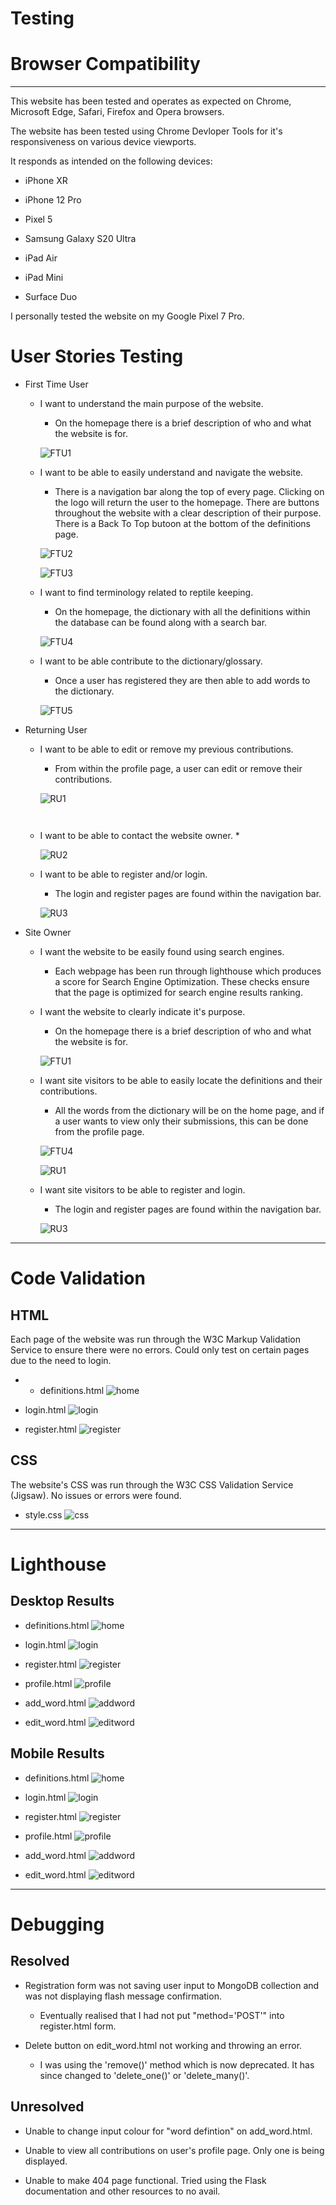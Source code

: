 # Testing

# Browser Compatibility
---
This website has been tested and operates as expected on Chrome, Microsoft Edge, Safari, Firefox and Opera browsers.

The website has been tested using Chrome Devloper Tools for it's responsiveness on various device viewports.

It responds as intended on the following devices:

* iPhone XR 

* iPhone 12 Pro

* Pixel 5

* Samsung Galaxy S20 Ultra

* iPad Air

* iPad Mini

* Surface Duo

I personally tested the website on my Google Pixel 7 Pro.

# User Stories Testing

* First Time User
    * I want to understand the main purpose of the website.
        * On the homepage there is a brief description of who and what the website is for.

        ![FTU1](/TESTING/FTU1.png)

    * I want to be able to easily understand and navigate the website.
        * There is a navigation bar along the top of every page. Clicking on the logo will return the user to the homepage. There are buttons throughout the website with a clear description of their purpose. There is a Back To Top butoon at the bottom of the definitions page.

        ![FTU2](/TESTING/FTU2.png)

        ![FTU3](/TESTING/FTU3.png)

    * I want to find terminology related to reptile keeping.
        * On the homepage, the dictionary with all the definitions within the database can be found along with a search bar.

        ![FTU4](/TESTING/FTU4.png)

     * I want to be able contribute to the dictionary/glossary.
        * Once a user has registered they are then able to add words to the dictionary.

        ![FTU5](/TESTING/FTU5.png)

* Returning User
    * I want to be able to edit or remove my previous contributions.
        * From within the profile page, a user can edit or remove their contributions.

        ![RU1](/TESTING/RU1.png)

        ![]()

        ![]()

    * I want to be able to contact the website owner.
        * 

        ![RU2](/TESTING/RU2.png)

    * I want to be able to register and/or login.
        * The login and register pages are found within the navigation bar.

        ![RU3](/TESTING/RU3.png)

* Site Owner
    * I want the website to be easily found using search engines.
        * Each webpage has been run through lighthouse which produces a score for Search Engine Optimization. These checks ensure that the page is optimized for search engine results ranking.

    * I want the website to clearly indicate it's purpose.
        * On the homepage there is a brief description of who and what the website is for.

        ![FTU1](/TESTING/FTU1.png)

    * I want site visitors to be able to easily locate the definitions and their contributions.
        * All the words from the dictionary will be on the home page, and if a user wants to view only their submissions, this can be done from the profile page.

        ![FTU4](/TESTING/FTU4.png)

        ![RU1](/TESTING/RU1.png)

    * I want site visitors to be able to register and login.
        * The login and register pages are found within the navigation bar.

        ![RU3](/TESTING/RU3.png)

---

# Code Validation

## HTML

Each page of the website was run through the W3C Markup Validation Service to ensure there were no errors. Could only test on certain pages due to the need to login.

* * definitions.html
    ![home](/TESTING/home.png)

* login.html
    ![login](/TESTING/login.png)

* register.html
    ![register](/TESTING/register.png)


## CSS

The website's CSS was run through the W3C CSS Validation Service (Jigsaw). No issues or errors were found.

* style.css
    ![css](/TESTING/css-validator.png)
---

# Lighthouse

## Desktop Results

* definitions.html
    ![home](/TESTING/M-HOME.png)

* login.html
    ![login](/TESTING/M-LOGIN.png)

* register.html
    ![register](/TESTING/M-REGISTER.png)

* profile.html
    ![profile](/TESTING/m-profile.png)

* add_word.html
    ![addword](/TESTING/m-addword.png)

* edit_word.html
    ![editword](/TESTING/m-editword.png)

## Mobile Results

* definitions.html
    ![home](/TESTING/DT-HOME.png)

* login.html
    ![login](/TESTING/DT-LOGIN.png)

* register.html
    ![register](/TESTING/DT-REGISTER.png)

* profile.html
    ![profile](/TESTING/DT-PROFILE.png)

* add_word.html
    ![addword](/TESTING/DT-ADDWORD.png)

* edit_word.html
    ![editword](/TESTING/DT-EDITWORD.png)
---

# Debugging

## Resolved

* Registration form was not saving user input to MongoDB collection and was not displaying flash message confirmation.
    
    * Eventually realised that I had not put "method='POST'" into register.html form.

* Delete button on edit_word.html not working and throwing an error.

    * I was using the 'remove()' method which is now deprecated. It has since changed to 'delete_one()' or 'delete_many()'.

## Unresolved

* Unable to change input colour for "word defintion" on add_word.html.

* Unable to view all contributions on user's profile page. Only one is being displayed.

* Unable to make 404 page functional. Tried using the Flask documentation and other resources to no avail.